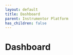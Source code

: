 ```yaml
---
layout: default
title: Dashboard
parent: Instrumentor Platform
has_children: false
---
```


# Dashboard
